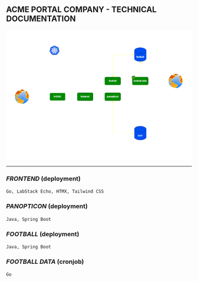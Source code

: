 ## ACME PORTAL COMPANY - TECHNICAL DOCUMENTATION
![deployment diagram](./deployments/deployments.png)

---

### ***FRONTEND*** (deployment)
```
Go, LabStack Echo, HTMX, Tailwind CSS
```
### ***PANOPTICON*** (deployment)
```
Java, Spring Boot
```
### ***FOOTBALL*** (deployment)
```
Java, Spring Boot
```
### ***FOOTBALL DATA*** (cronjob)
```
Go
```